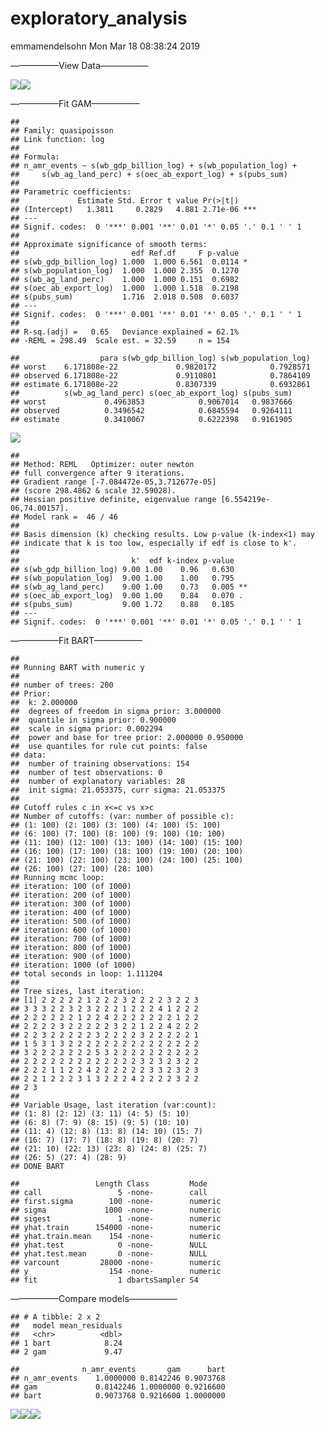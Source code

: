 exploratory\_analysis
================
emmamendelsohn
Mon Mar 18 08:38:24 2019

—————–View
Data—————–

![](01-country-analysis_files/figure-gfm/r%20plots-1.png)<!-- -->![](01-country-analysis_files/figure-gfm/r%20plots-2.png)<!-- -->

—————–Fit GAM—————–

    ## 
    ## Family: quasipoisson 
    ## Link function: log 
    ## 
    ## Formula:
    ## n_amr_events ~ s(wb_gdp_billion_log) + s(wb_population_log) + 
    ##     s(wb_ag_land_perc) + s(oec_ab_export_log) + s(pubs_sum)
    ## 
    ## Parametric coefficients:
    ##             Estimate Std. Error t value Pr(>|t|)    
    ## (Intercept)   1.3811     0.2829   4.881 2.71e-06 ***
    ## ---
    ## Signif. codes:  0 '***' 0.001 '**' 0.01 '*' 0.05 '.' 0.1 ' ' 1
    ## 
    ## Approximate significance of smooth terms:
    ##                         edf Ref.df     F p-value  
    ## s(wb_gdp_billion_log) 1.000  1.000 6.561  0.0114 *
    ## s(wb_population_log)  1.000  1.000 2.355  0.1270  
    ## s(wb_ag_land_perc)    1.000  1.000 0.151  0.6982  
    ## s(oec_ab_export_log)  1.000  1.000 1.518  0.2198  
    ## s(pubs_sum)           1.716  2.018 0.508  0.6037  
    ## ---
    ## Signif. codes:  0 '***' 0.001 '**' 0.01 '*' 0.05 '.' 0.1 ' ' 1
    ## 
    ## R-sq.(adj) =   0.65   Deviance explained = 62.1%
    ## -REML = 298.49  Scale est. = 32.59     n = 154

    ##                  para s(wb_gdp_billion_log) s(wb_population_log)
    ## worst    6.171808e-22             0.9820172            0.7928571
    ## observed 6.171808e-22             0.9110801            0.7864109
    ## estimate 6.171808e-22             0.8307339            0.6932861
    ##          s(wb_ag_land_perc) s(oec_ab_export_log) s(pubs_sum)
    ## worst             0.4963853            0.9067014   0.9837666
    ## observed          0.3496542            0.6845594   0.9264111
    ## estimate          0.3410067            0.6222398   0.9161905

![](01-country-analysis_files/figure-gfm/r%20mod-gam-1.png)<!-- -->

    ## 
    ## Method: REML   Optimizer: outer newton
    ## full convergence after 9 iterations.
    ## Gradient range [-7.084472e-05,3.712677e-05]
    ## (score 298.4862 & scale 32.59028).
    ## Hessian positive definite, eigenvalue range [6.554219e-06,74.00157].
    ## Model rank =  46 / 46 
    ## 
    ## Basis dimension (k) checking results. Low p-value (k-index<1) may
    ## indicate that k is too low, especially if edf is close to k'.
    ## 
    ##                         k'  edf k-index p-value   
    ## s(wb_gdp_billion_log) 9.00 1.00    0.96   0.630   
    ## s(wb_population_log)  9.00 1.00    1.00   0.795   
    ## s(wb_ag_land_perc)    9.00 1.00    0.73   0.005 **
    ## s(oec_ab_export_log)  9.00 1.00    0.84   0.070 . 
    ## s(pubs_sum)           9.00 1.72    0.88   0.185   
    ## ---
    ## Signif. codes:  0 '***' 0.001 '**' 0.01 '*' 0.05 '.' 0.1 ' ' 1

—————–Fit BART—————–

    ## 
    ## Running BART with numeric y
    ## 
    ## number of trees: 200
    ## Prior:
    ##  k: 2.000000
    ##  degrees of freedom in sigma prior: 3.000000
    ##  quantile in sigma prior: 0.900000
    ##  scale in sigma prior: 0.002294
    ##  power and base for tree prior: 2.000000 0.950000
    ##  use quantiles for rule cut points: false
    ## data:
    ##  number of training observations: 154
    ##  number of test observations: 0
    ##  number of explanatory variables: 28
    ##  init sigma: 21.053375, curr sigma: 21.053375
    ## 
    ## Cutoff rules c in x<=c vs x>c
    ## Number of cutoffs: (var: number of possible c):
    ## (1: 100) (2: 100) (3: 100) (4: 100) (5: 100) 
    ## (6: 100) (7: 100) (8: 100) (9: 100) (10: 100) 
    ## (11: 100) (12: 100) (13: 100) (14: 100) (15: 100) 
    ## (16: 100) (17: 100) (18: 100) (19: 100) (20: 100) 
    ## (21: 100) (22: 100) (23: 100) (24: 100) (25: 100) 
    ## (26: 100) (27: 100) (28: 100) 
    ## Running mcmc loop:
    ## iteration: 100 (of 1000)
    ## iteration: 200 (of 1000)
    ## iteration: 300 (of 1000)
    ## iteration: 400 (of 1000)
    ## iteration: 500 (of 1000)
    ## iteration: 600 (of 1000)
    ## iteration: 700 (of 1000)
    ## iteration: 800 (of 1000)
    ## iteration: 900 (of 1000)
    ## iteration: 1000 (of 1000)
    ## total seconds in loop: 1.111204
    ## 
    ## Tree sizes, last iteration:
    ## [1] 2 2 2 2 2 1 2 2 2 3 2 2 2 2 3 2 2 3 
    ## 3 3 3 2 2 3 2 3 2 2 2 1 2 2 2 4 1 2 2 2 
    ## 2 2 2 2 2 2 1 2 2 4 2 2 2 2 2 2 2 1 2 2 
    ## 2 2 2 2 3 2 2 2 2 2 3 2 2 1 2 2 4 2 2 2 
    ## 2 2 3 2 2 2 2 2 3 2 2 2 2 3 2 2 2 2 2 1 
    ## 1 5 3 1 3 2 2 2 2 2 2 2 2 2 2 2 2 2 2 2 
    ## 3 2 2 2 2 2 2 2 5 3 2 2 2 2 2 2 2 2 2 2 
    ## 2 2 2 2 2 2 2 2 2 2 2 2 2 3 2 3 2 3 2 2 
    ## 2 2 2 1 1 2 2 4 2 2 2 2 2 2 3 3 2 3 2 3 
    ## 2 2 1 2 2 2 3 1 3 2 2 2 4 2 2 2 2 3 2 2 
    ## 2 3 
    ## 
    ## Variable Usage, last iteration (var:count):
    ## (1: 8) (2: 12) (3: 11) (4: 5) (5: 10) 
    ## (6: 8) (7: 9) (8: 15) (9: 5) (10: 10) 
    ## (11: 4) (12: 8) (13: 8) (14: 10) (15: 7) 
    ## (16: 7) (17: 7) (18: 8) (19: 8) (20: 7) 
    ## (21: 10) (22: 13) (23: 8) (24: 8) (25: 7) 
    ## (26: 5) (27: 4) (28: 9) 
    ## DONE BART

    ##                 Length Class         Mode   
    ## call                 5 -none-        call   
    ## first.sigma        100 -none-        numeric
    ## sigma             1000 -none-        numeric
    ## sigest               1 -none-        numeric
    ## yhat.train      154000 -none-        numeric
    ## yhat.train.mean    154 -none-        numeric
    ## yhat.test            0 -none-        NULL   
    ## yhat.test.mean       0 -none-        NULL   
    ## varcount         28000 -none-        numeric
    ## y                  154 -none-        numeric
    ## fit                  1 dbartsSampler S4

—————–Compare models—————–

    ## # A tibble: 2 x 2
    ##   model mean_residuals
    ##   <chr>          <dbl>
    ## 1 bart            8.24
    ## 2 gam             9.47

    ##              n_amr_events       gam      bart
    ## n_amr_events    1.0000000 0.8142246 0.9073768
    ## gam             0.8142246 1.0000000 0.9216600
    ## bart            0.9073768 0.9216600 1.0000000

![](01-country-analysis_files/figure-gfm/r%20mod-comp-1.png)<!-- -->![](01-country-analysis_files/figure-gfm/r%20mod-comp-2.png)<!-- -->![](01-country-analysis_files/figure-gfm/r%20mod-comp-3.png)<!-- -->
